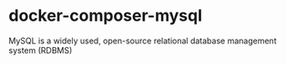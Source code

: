 # docker-composer-mysql
MySQL is a widely used, open-source relational database management system (RDBMS)
